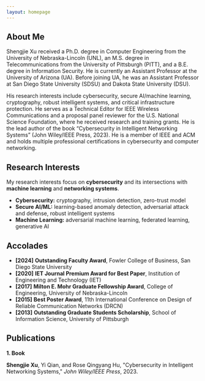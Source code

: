 ```yaml
---
layout: homepage
---
```


## About Me

Shengjie Xu received a Ph.D. degree in Computer Engineering from the University of Nebraska-Lincoln (UNL), an M.S. degree in Telecommunications from the University of Pittsburgh (PITT), and a B.E. degree in Information Security. He is currently an Assistant Professor at the University of Arizona (UA). Before joining UA, he was an Assistant Professor at San Diego State University (SDSU) and Dakota State University (DSU).

His research interests include cybersecurity, secure AI/machine learning, cryptography, robust intelligent systems, and critical infrastructure protection. He serves as a Technical Editor for IEEE Wireless Communications and a proposal panel reviewer for the U.S. National Science Foundation, where he received research and training grants. He is the lead author of the book “Cybersecurity in Intelligent Networking Systems” (John Wiley/IEEE Press, 2023). He is a member of IEEE and ACM and holds multiple professional certifications in cybersecurity and computer networking.



## Research Interests

My research interests focus on **cybersecurity** and its intersections with **machine learning** and **networking systems**.
- **Cybersecurity:** cryptography, intrusion detection, zero-trust model
- **Secure AI/ML:** learning-based anomaly detection, adversarial attack and defense, robust intelligent systems
- **Machine Learning:** adversarial machine learning, federated learning, generative AI


## Accolades

- **[2024]** **Outstanding Faculty Award**, Fowler College of Business, San Diego State University
- **[2020]** **IET Journal Premium Award for Best Paper**, Institution of Engineering and Technology (IET)
- **[2017]** **Milton E. Mohr Graduate Fellowship Award**, College of Engineering, University of Nebraska-Lincoln
- **[2015]** **Best Poster Award**, 11th International Conference on Design of Reliable Communication Networks (DRCN)
- **[2013]** **Outstanding Graduate Students Scholarship**, School of Information Science, University of Pittsburgh

## Publications

**1. Book**

**Shengjie Xu**, Yi Qian, and Rose Qingyang Hu, "Cybersecurity in Intelligent Networking Systems,\" *John Wiley/IEEE Press*, 2023. 
